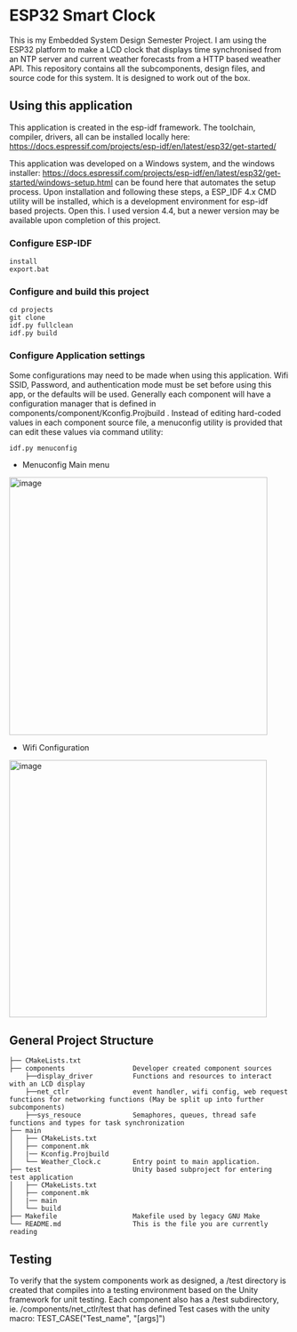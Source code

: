 # ESP32 Smart Clock 
This is my Embedded System Design Semester Project. I am using the ESP32 platform to make a LCD clock that displays time synchronised from an NTP server and current weather forecasts from a HTTP based weather API. This repository contains all the subcomponents, design files, and source code for this system. It is designed to work out of the box. 

## Using this application
This application is created in the esp-idf framework. The toolchain, compiler, drivers, all can be installed locally here: https://docs.espressif.com/projects/esp-idf/en/latest/esp32/get-started/

This application was developed on a Windows system, and the windows installer: https://docs.espressif.com/projects/esp-idf/en/latest/esp32/get-started/windows-setup.html can be found here that automates the setup process. 
Upon installation and following these steps, a ESP_IDF 4.x CMD utility will be installed, which is a development environment for esp-idf based projects. Open this. I used version 4.4, but a newer version may be available upon completion of this project.
### Configure ESP-IDF
```console
install
export.bat
```
### Configure and build this project
```console
cd projects
git clone 
idf.py fullclean
idf.py build
```

### Configure Application settings
Some configurations may need to be made when using this application. Wifi SSID, Password, and authentication mode must be set before using this app, or the defaults will be used. Generally each component will have a configuration manager that is defined in components/component/Kconfig.Projbuild . Instead of editing hard-coded values in each component source file, a menuconfig utility is provided that can edit these values via command utility:
```console
idf.py menuconfig
```
* Menuconfig Main menu
<img width="464" alt="image" src="https://user-images.githubusercontent.com/68623356/198836527-44ae85d8-0757-4f0b-950e-2c7410b16ec1.png">

* Wifi Configuration 
<img width="463" alt="image" src="https://user-images.githubusercontent.com/68623356/198836554-73a397ea-e539-46e5-b199-f2d0223e2186.png">


## General Project Structure
```
├── CMakeLists.txt
├── components                 Developer created component sources
    ├──display_driver          Functions and resources to interact with an LCD display
    ├──net_ctlr                event handler, wifi config, web request functions for networking functions (May be split up into further subcomponents)
    ├──sys_resouce             Semaphores, queues, thread safe functions and types for task synchronization
├── main
│   ├── CMakeLists.txt
│   ├── component.mk    
│   |── Kconfig.Projbuild
│   └── Weather_Clock.c        Entry point to main application. 
├── test                       Unity based subproject for entering test application
│   ├── CMakeLists.txt     
│   ├── component.mk    
│   |── main                     
│   └── build
├── Makefile                   Makefile used by legacy GNU Make
└── README.md                  This is the file you are currently reading
```
## Testing
To verify that the system components work as designed, a /test directory is created that compiles into a testing environment based on the Unity framework for unit testing. Each component also has a /test subdirectory, ie. /components/net_ctlr/test that has defined Test cases with the unity macro: TEST_CASE("Test_name", "[args]")
